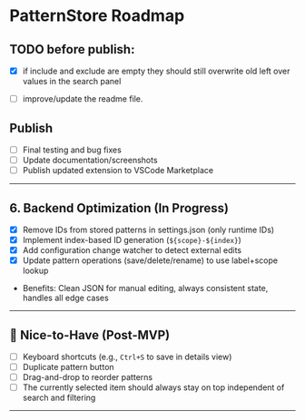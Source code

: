 # PatternStore Roadmap


## TODO before publish:
- [x] if include and exclude are empty they should still overwrite old left over values in the search panel
- [ ] improve/update the readme file.


## Publish
- [ ] Final testing and bug fixes
- [ ] Update documentation/screenshots
- [ ] Publish updated extension to VSCode Marketplace
---

## 6. Backend Optimization (In Progress)
- [x] Remove IDs from stored patterns in settings.json (only runtime IDs)
- [x] Implement index-based ID generation (`${scope}-${index}`)
- [x] Add configuration change watcher to detect external edits
- [x] Update pattern operations (save/delete/rename) to use label+scope lookup
- Benefits: Clean JSON for manual editing, always consistent state, handles all edge cases
---


## 🚀 Nice-to-Have (Post-MVP)
- [ ] Keyboard shortcuts (e.g., `Ctrl+S` to save in details view)
- [ ] Duplicate pattern button
- [ ] Drag-and-drop to reorder patterns
- [ ] The currently selected item should always stay on top independent of search and filtering

---
